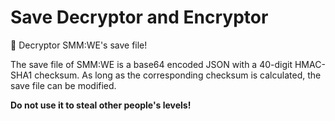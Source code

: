 # Save Decryptor and Encryptor

🔨 Decryptor SMM:WE's save file!

The save file of SMM:WE is a base64 encoded JSON with a 40-digit HMAC-SHA1 checksum. As long as the corresponding checksum is calculated, the save file can be modified.

**Do not use it to steal other people's levels!**
